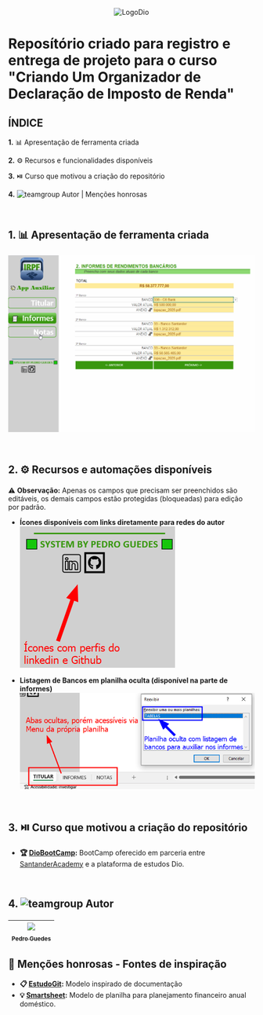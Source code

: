 <p align="center">
  <img src="https://hermes.digitalinnovation.one/assets/diome/logo.png" alt="LogoDio" width="300px">
</p>

# Reposítório criado para registro e entrega de projeto para o curso "Criando Um Organizador de Declaração de Imposto de Renda"
## ÍNDICE
 <a href="#section1" style="text-decoration:none;">**1.** 📊 Apresentação de ferramenta criada</a>

 <a href="#section2" style="text-decoration:none;">**2.** ⚙ Recursos e funcionalidades disponíveis</a>

 <a href="#section3" style="text-decoration:none;">**3.** ⏯️ Curso que motivou a criação do repositório</a>

 <a href="#section4" style="text-decoration:none;">**4.** <img src="https://img.icons8.com/?size=100&id=K7ebDTcbruY8&format=png&color=000000" alt="teamgroup" width="25px"> Autor | Menções honrosas</a>

<br>

## <p id="section1"> 1. 📊 Apresentação de ferramenta criada
![Gif de apresentação inicial da planilha](images/apresentacao.gif)

<br>

## <p id="section2"> 2. ⚙ Recursos e automações disponíveis
⚠️ **Observação:** Apenas os campos que precisam ser preenchidos são editáveis, os demais campos estão protegidas (bloqueadas) para edição por padrão.
- **Ícones disponíveis com links diretamente para redes do autor**
![Parte de creditos ao autor da planilha](images/creditos.png)

- **Listagem de Bancos em planilha oculta (disponível na parte de informes)**
![Imagem sobre aba oculta da planilha](images/separacao_abas.png)

<br>

## <p id="section3"> 3. ⏯️ Curso que motivou a criação do repositório
- **🏆 [DioBootCamp](https://web.dio.me/track/santander-excel-com-inteligencia-artificial):** BootCamp oferecido em parceria entre [SantanderAcademy](https://app.santanderopenacademy.com/pt-BR/program/excel-com-inteligencia-artificial) e a plataforma de estudos Dio.

<br>

## <p id="section4"> 4. <img src="https://img.icons8.com/?size=100&id=K7ebDTcbruY8&format=png&color=000000" alt="teamgroup" width="30px"> Autor

|  [<img loading="lazy" src="https://avatars.githubusercontent.com/u/80770771? v=4" width=115><br><sub>Pedro Guedes</sub>](https://github.com/pedroaugustorgg) |
| :---: |

## 🧾 Menções honrosas - Fontes de inspiração

 - **📋 [EstudoGit](https://github.com/pedroaugustorgg/EstudoGit):**  Modelo inspirado de documentação
 - **💡 [Smartsheet](https://docs.google.com/spreadsheets/d/1BBZk3Frjn-9VR3O2s9g5YrCWvv9CSFPgK8Zb2GKn5bw/edit):** Modelo de planilha para planejamento financeiro anual doméstico.
